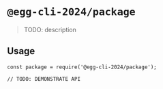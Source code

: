 # `@egg-cli-2024/package`

> TODO: description

## Usage

```
const package = require('@egg-cli-2024/package');

// TODO: DEMONSTRATE API
```
